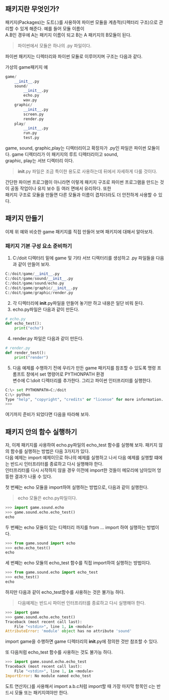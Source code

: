 ## 패키지란 무엇인가?

패키지(Packages)는 도트(.)를 사용하여 파이썬 모듈을 계층적(디렉터리 구조)으로 관리할 수 있게 해준다. 예를 들어 모듈 이름이  
A.B인 경우에 A는 패키지 이름이 되고 B는 A 패키지의 B모듈이 된다.  
> 파이썬에서 모듈은 하나의 .py 파일이다.

파이썬 패키지는 디렉터리와 파이썬 모듈로 이루어지며 구조는 다음과 같다.  

가상의 game패키지 예
```python
game/
    __init__.py
    sound/
        __init__.py
        echo.py
        wav.py
    graphic/
        __init__.py
        screen.py
        render.py
    play/
        __init__.py
        run.py
        test.py
```
game, sound, graphic,play는 디렉터리이고 확장자가 .py인 파일은 파이썬 모듈이다. game 디렉터리가 이 패키지의 루트 디렉터리이고 sound,  
graphic, play는 서브 디렉터리 이다.
> __init__.py 파일은 조금 특이한 용도로 사용하는데 뒤에서 자세하게 다룰 것이다.

간단한 파이썬 프로그램이 아니라면 이렇게 패키지 구조로 파이썬 프로그램을 만드는 것이 공동 작업이나 유지 보수 등 여러 면에서 유리하다. 또한  
패키지 구조로 모듈을 만들면 다른 모듈과 이름이 겹치더라도 더 안전하게 사용할 수 있다.  

## 패키지 만들기

이제 위 예와 비슷한 game 패키지를 직접 만들어 보며 패키지에 대해서 알아보자.

### 패키지 기본 구성 요소 준비하기

1. C:/doit 디렉터리 밑에 game 및 기타 서브 디렉터리를 생성하고 .py 파일들을 다음과 같이 만들어 보자.
```python
C:/doit/game/__init__.py
C:/doit/game/sound/__init__.py
C:/doit/game/sound/echo.py
C:/doit/game/graphic/__init__.py
C:/doit/game/graphic/render.py
```
2. 각 디렉터리에 __init__.py파일을 만들어 놓기만 하고 내용은 일단 비워 둔다.
3. echo.py파일은 다음과 같이 만든다.
```python
# echo.py
def echo_test():
    print("echo")
```
4. render.py 파일은 다음과 같이 만든다.
```python
# render.py
def render_test():
    print("render")
```
5. 다음 예제를 수행하기 전에 우리가 만든 game 패키지를 참조할 수 있도록 명령 프롬프트 창에서 set 명령어로 PYTHONPATH 환경  
변수에 C:\doit 디렉터리를 추가한다. 그리고 파이썬 인터프리터를 실행한다.  
```python
C:\> set PYTHONPATH=C:/doit
C:\> python
Type "help", "copyright", "credits" or "license" for more information.
>>> 
```
여기까지 준비가 되었다면 다음을 따라해 보자.

## 패키지 안의 함수 실행하기

자, 이제 패키지를 사용하여 echo.py파일의 echo_test 함수를 실행해 보자. 패키지 않의 함수를 실행하는 방법은 다음 3가지가 있다.  
다음 예제는 import 예제이므로 하나의 예제를 실행하고 나서 다음 예제를 실행할 떄에는 반드시 인터프리터를 종료하고 다시 실행해야 한다.  
인터프리터를 다시 시작하지 않을 경우 이전에 import한 것들이 메모리에 남아있어 엉뚱한 결과가 나올 수 있다.  

첫 번째는 echo 모듈을 import하여 실행하는 방법으로, 다음과 같이 실행한다.  
> echo 모듈은 echo.py파일이다.

```python
>>> import game.sound.echo
>>> game.sound.echo.echo_test()
echo
```
두 번째는 echo 모듈이 있는 디렉터리 까지를 from ... import 하여 실행하는 방법이다.  
```python
>>> from game.sound import echo
>>> echo.echo_test()
echo
```
세 번째는 echo 모듈의 echo_test 함수를 직접 import하여 실행하는 방법이다.
```python
>>> from game.sound.echo import echo_test
>>> echo_test()
echo
```

하지만 다음과 같이 echo_test함수를 사용하는 것은 불가능 하다.  
> 다음예제는 반드시 파이썬 인터프리터를 종료하고 다시 실행해야 한다.

```python
>>> import game
>>> game.sound.echo.echo_test()
Traceback (most recent call last):
    File "<stdin>", line 1, in <module>
AttributeError: 'module' object has no attribute 'sound'
```
import game을 수행하면 game 디렉터리의 __init__.py에 정의한 것만 참조할 수 있다.  

또 다음처럼 echo_test 함수를 사용하는 것도 불가능 하다.  
```python
>>> import game.sound.echo.echo_test
Traceback (most recent call last):
    File "<stdin>", line 1, in <module>
ImportError: No module named echo_test
```
도트 연산자(.)를 사용해서 import a.b.c처럼 import할 때 가장 마지막 항목인 c는 반드시 모듈 또는 패키지여야만 한다.

